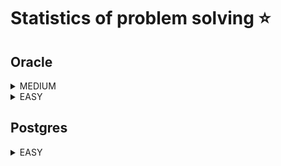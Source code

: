 # Statistics of problem solving ⭐

## Oracle
<details>
<summary>MEDIUM</summary>

|Name|Problem|Solution|
|---|---|---|
|Capital Gain/Loss|https://leetcode.com/problems/capital-gainloss|<a href='null/SQL/oracle/CapitalGainLoss.sql'>Capital Gain/Loss</a>|
|Confirmation Rate|https://leetcode.com/problems/confirmation-rate|<a href='null/SQL/oracle/ConfirmationRate.sql'>Confirmation Rate</a>|
|Tree Node|https://leetcode.com/problems/tree-node|<a href='null/SQL/oracle/TreeNode.sql'>Tree Node</a>|
|Rank Scores|https://leetcode.com/problems/rank-scores|<a href='null/SQL/oracle/RankScores.sql'>Rank Scores</a>|
|Last Person to Fit in the Bus|https://leetcode.com/problems/last-person-to-fit-in-the-bus|<a href='null/SQL/oracle/LastPersonToFitInTheBus.sql'>Last Person to Fit in the Bus</a>|
|Investments in 2016|https://leetcode.com/problems/investments-in-2016|<a href='null/SQL/oracle/InvestmentsIn2016.sql'>Investments in 2016</a>|
|Managers with at Least 5 Direct Reports|https://leetcode.com/problems/managers-with-at-least-5-direct-reports|<a href='null/SQL/oracle/ManagersWithAtLeast5DirectReports.sql'>Managers with at Least 5 Direct Reports</a>|
|Monthly Transactions I|https://leetcode.com/problems/monthly-transactions-i|<a href='null/SQL/oracle/MonthlyTransactionsI.sql'>Monthly Transactions I</a>|
|Exchange Seats|https://leetcode.com/problems/exchange-seats|<a href='null/SQL/oracle/ExchangeSeats.sql'>Exchange Seats</a>|
|Market Analysis I|https://leetcode.com/problems/market-analysis-i|<a href='null/SQL/oracle/MarketAnalysisI.sql'>Market Analysis I</a>|
|Customers Who Bought All Products|https://leetcode.com/problems/customers-who-bought-all-products|<a href='null/SQL/oracle/CustomersWhoBoughtAllProducts.sql'>Customers Who Bought All Products</a>|
</details>
<details>
<summary>EASY</summary>

|Name|Problem|Solution|
|---|---|---|
|Daily Leads and Partners|https://leetcode.com/problems/daily-leads-and-partners|<a href='null/SQL/oracle/DailyLeadsAndPartners.sql'>Daily Leads and Partners</a>|
|Fix Names in a Table|https://leetcode.com/problems/fix-names-in-a-table|<a href='null/SQL/oracle/FixNamesInATable.sql'>Fix Names in a Table</a>|
|Number of Unique Subjects Taught by Each Teacher|https://leetcode.com/problems/number-of-unique-subjects-taught-by-each-teacher|<a href='null/SQL/oracle/NumberOfUniqueSubjectsTaughtByEachTeacher.sql'>Number of Unique Subjects Taught by Each Teacher</a>|
|Combine Two Tables|https://leetcode.com/problems/combine-two-tables|<a href='null/SQL/oracle/CombineTwoTables.sql'>Combine Two Tables</a>|
|Find Total Time Spent by Each Employee|https://leetcode.com/problems/find-total-time-spent-by-each-employee|<a href='null/SQL/oracle/FindTotalTimeSpentByEachEmployee.sql'>Find Total Time Spent by Each Employee</a>|
|Patients With a Condition|https://leetcode.com/problems/patients-with-a-condition|<a href='null/SQL/oracle/PatientsWithACondition.sql'>Patients With a Condition</a>|
|Invalid Tweets|https://leetcode.com/problems/invalid-tweets|<a href='null/SQL/oracle/InvalidTweets.sql'>Invalid Tweets</a>|
|Classes More Than 5 Students|https://leetcode.com/problems/classes-more-than-5-students|<a href='null/SQL/oracle/ClassesMoreThan5Students.sql'>Classes More Than 5 Students</a>|
|Triangle Judgement|https://leetcode.com/problems/triangle-judgement|<a href='null/SQL/oracle/TriangleJudgement.sql'>Triangle Judgement</a>|
|Biggest Single Number|https://leetcode.com/problems/biggest-single-number|<a href='null/SQL/oracle/BiggestSingleNumber.sql'>Biggest Single Number</a>|
|Customers Who Never Order|https://leetcode.com/problems/customers-who-never-order|<a href='null/SQL/oracle/CustomersWhoNeverOrder.sql'>Customers Who Never Order</a>|
|Immediate Food Delivery I|https://leetcode.com/problems/immediate-food-delivery-i|<a href='null/SQL/oracle/ImmediateFoodDeliveryI.sql'>Immediate Food Delivery I</a>|
|Percentage of Users Attended a Contest|https://leetcode.com/problems/percentage-of-users-attended-a-contest|<a href='null/SQL/oracle/PercentageOfUsersAttendedAContest.sql'>Percentage of Users Attended a Contest</a>|
|Big Countries|https://leetcode.com/problems/big-countries|<a href='null/SQL/oracle/BigCountries.sql'>Big Countries</a>|
|Employees Earning More Than Their Managers|https://leetcode.com/problems/employees-earning-more-than-their-managers|<a href='null/SQL/oracle/EmployeesEarningMoreThanTheirManagers.sql'>Employees Earning More Than Their Managers</a>|
|Average Selling Price|https://leetcode.com/problems/average-selling-price|<a href='null/SQL/oracle/AverageSellingPrice.sql'>Average Selling Price</a>|
|Students and Examinations|https://leetcode.com/problems/students-and-examinations|<a href='null/SQL/oracle/StudentsAndExaminations.sql'>Students and Examinations</a>|
|Not Boring Movies|https://leetcode.com/problems/not-boring-movies|<a href='null/SQL/oracle/NotBoringMovies.sql'>Not Boring Movies</a>|
|Actors and Directors Who Cooperated At Least Three Times|https://leetcode.com/problems/actors-and-directors-who-cooperated-at-least-three-times|<a href='null/SQL/oracle/ActorsAndDirectorsWhoCooperatedAtLeastThreeTimes.sql'>Actors and Directors Who Cooperated At Least Three Times</a>|
|Article Views I|https://leetcode.com/problems/article-views-i|<a href='null/SQL/oracle/ArticleViewsI.sql'>Article Views I</a>|
|Rising Temperature|https://leetcode.com/problems/rising-temperature|<a href='null/SQL/oracle/RisingTemperature.sql'>Rising Temperature</a>|
|Queries Quality and Percentage|https://leetcode.com/problems/queries-quality-and-percentage|<a href='null/SQL/oracle/QueriesQualityAndPercentage.sql'>Queries Quality and Percentage</a>|
|Sales Person|https://leetcode.com/problems/sales-person|<a href='null/SQL/oracle/SalesPerson.sql'>Sales Person</a>|
|Replace Employee ID With The Unique Identifier|https://leetcode.com/problems/replace-employee-id-with-the-unique-identifier|<a href='null/SQL/oracle/ReplaceEmployeeIDWithTheUniqueIdentifier.sql'>Replace Employee ID With The Unique Identifier</a>|
|Average Time of Process per Machine|https://leetcode.com/problems/average-time-of-process-per-machine|<a href='null/SQL/oracle/AverageTimeOfProcessPerMachine.sql'>Average Time of Process per Machine</a>|
|Reformat Department Table|https://leetcode.com/problems/reformat-department-table|<a href='null/SQL/oracle/ReformatDepartmentTable.sql'>Reformat Department Table</a>|
|Delete Duplicate Emails|https://leetcode.com/problems/delete-duplicate-emails|<a href='null/SQL/oracle/DeleteDuplicateEmails.sql'>Delete Duplicate Emails</a>|
|Recyclable and Low Fat Products|https://leetcode.com/problems/recyclable-and-low-fat-products|<a href='null/SQL/oracle/RecyclableAndLowFatProducts.sql'>Recyclable and Low Fat Products</a>|
|Customer Placing the Largest Number of Orders|https://leetcode.com/problems/customer-placing-the-largest-number-of-orders|<a href='null/SQL/oracle/CustomerPlacingTheLargestNumberOfOrders.sql'>Customer Placing the Largest Number of Orders</a>|
|Customer Who Visited but Did Not Make Any Transactions|https://leetcode.com/problems/customer-who-visited-but-did-not-make-any-transactions|<a href='null/SQL/oracle/CustomerWhoVisitedButDidNotMakeAnyTransactions.sql'>Customer Who Visited but Did Not Make Any Transactions</a>|
|Swap Salary|https://leetcode.com/problems/swap-salary|<a href='null/SQL/oracle/SwapSalary.sql'>Swap Salary</a>|
|Duplicate Emails|https://leetcode.com/problems/duplicate-emails|<a href='null/SQL/oracle/DuplicateEmails.sql'>Duplicate Emails</a>|
|Calculate Special Bonus|https://leetcode.com/problems/calculate-special-bonus|<a href='null/SQL/oracle/CalculateSpecialBonus.sql'>Calculate Special Bonus</a>|
|User Activity for the Past 30 Days I|https://leetcode.com/problems/user-activity-for-the-past-30-days-i|<a href='null/SQL/oracle/UserActivityForThePast30DaysI.sql'>User Activity for the Past 30 Days I</a>|
|Group Sold Products By The Date|https://leetcode.com/problems/group-sold-products-by-the-date|<a href='null/SQL/oracle/GroupSoldProductsByTheDate.sql'>Group Sold Products By The Date</a>|
|Employee Bonus|https://leetcode.com/problems/employee-bonus|<a href='null/SQL/oracle/EmployeeBonus.sql'>Employee Bonus</a>|
|Project Employees I|https://leetcode.com/problems/project-employees-i|<a href='null/SQL/oracle/ProjectEmployeesI.sql'>Project Employees I</a>|
|Find Customer Referee|https://leetcode.com/problems/find-customer-referee|<a href='null/SQL/oracle/FindCustomerReferee.sql'>Find Customer Referee</a>|
|Bank Account Summary II|https://leetcode.com/problems/bank-account-summary-ii|<a href='null/SQL/oracle/BankAccountSummaryII.sql'>Bank Account Summary II</a>|
|The Number Of Rich Customers|https://leetcode.com/problems/the-number-of-rich-customers|<a href='null/SQL/oracle/TheNumberOfRichCustomers.sql'>The Number Of Rich Customers</a>|
|Find Followers Count|https://leetcode.com/problems/find-followers-count|<a href='null/SQL/oracle/FindFollowersCount.sql'>Find Followers Count</a>|
|Rearrange Products Table|https://leetcode.com/problems/rearrange-products-table|<a href='null/SQL/oracle/RearrangeProductsTable.sql'>Rearrange Products Table</a>|
|Product Sales Analysis I|https://leetcode.com/problems/product-sales-analysis-i|<a href='null/SQL/oracle/ProductSalesAnalysisI.sql'>Product Sales Analysis I</a>|
|Game Play Analysis I|https://leetcode.com/problems/game-play-analysis-i|<a href='null/SQL/oracle/GamePlayAnalysisI.sql'>Game Play Analysis I</a>|
|The Latest Login in 2020|https://leetcode.com/problems/the-latest-login-in-2020|<a href='null/SQL/oracle/TheLatestLoginIn2020.sql'>The Latest Login in 2020</a>|
|Employees With Missing Information|https://leetcode.com/problems/employees-with-missing-information|<a href='null/SQL/oracle/EmployeesWithMissingInformation.sql'>Employees With Missing Information</a>|
|Sales Analysis III|https://leetcode.com/problems/sales-analysis-iii|<a href='null/SQL/oracle/SalesAnalysisIII.sql'>Sales Analysis III</a>|
|Top Travellers|https://leetcode.com/problems/top-travellers|<a href='null/SQL/oracle/TopTravellers.sql'>Top Travellers</a>|
</details>

## Postgres
<details>
<summary>EASY</summary>

|Name|Problem|Solution|
|---|---|---|
|Actors and Directors Who Cooperated At Least Three Times|https://leetcode.com/problems/actors-and-directors-who-cooperated-at-least-three-times|<a href='null/SQL/postgres/ActorsAndDirectorsWhoCooperatedAtLeastThreeTimes.sql'>Actors and Directors Who Cooperated At Least Three Times</a>|
</details>